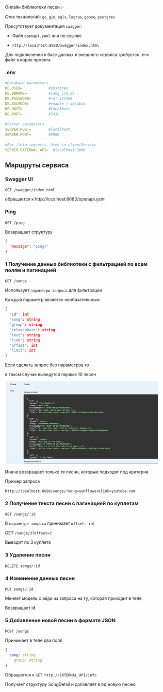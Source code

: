 Онлайн библиотеки песен 🎶

Стек технологий:
```go```, ```gin```, ```sqlx```, ```logrus```, ```goose```, ```postgres```

Присутствует документация ```swagger```:

* Файл
  ```openapi.yaml``` или по ссылке

* ```http://localhost:8080/swagger/index.html```

Для подключения к базе данных и внешнего сервиса требуется .env файл в корне проекта

### .env

``` yaml
#Database parameters 
DB.USER=            #postgres
DB.DBNAME=          #song_lib_db
DB.PASSWORD=        #not 123456
DB.SSLMODE=         #enable / disable
DB.HOST=            #localhost
DB.PORT=            #5432

#Server parameters 
SERVER.HOST=        #localhost
SERVER.PORT=        #8080

#For /info requests. Used in clientService
SERVER.EXTERNAL_API=  #localhost:3000 
```

## Маршруты сервиса

### Swagger UI

```GET /swagger/index.html```

обращается к http://localhost:8080/openapi.yaml

### Ping

```GET /ping```

Возвращает структуру

```json
{
  "message": "pong!"
}
```

### 1 Получение данных библиотеки с фильтрацией по всем полям и пагинацией

```GET /songs```

Использует ```параметры запроса``` для фильтрации

Каждый параметр является необязательным.

```json
{
  "id": int
  "song": string
  "group": string
  "releaseDate": string
  "text": string
  "link": string
  "offset": int
  "limit": int
}
```

Если сделать запрос без параметров то

в таком случае выведутся первые 10 песен

![img.png](img.png)

Иначе возвращает только те песни, которые подходят под критерии

Пример запроса

```http://localhost:8080/songs/?song=sunflower&link=youtube.com```

### 2 Получение текста песни с пагинацией по куплетам

```GET /songs/:id```

В ```параметре запроса``` принимает ```offset: int```

GET ```/songs/3?offset=3```

Выводит по 3 куплета

### 3 Удаление песни

```DELETE songs/:id```

### 4 Изменение данных песни

```PUT songs/:id```

Меняет модель с айди из запроса на ту, которая приходит в теле

Возвращает id

### 5 Добавление новой песни в формате JSON

```POST /songs```

Принимает в теле два поля

```yaml
{
  song: string
    group: string
}
```

Обращается к
```GET http://EXTERNAL_API/info```

Получает структуру SongDetail и добавляет в бд новую песню